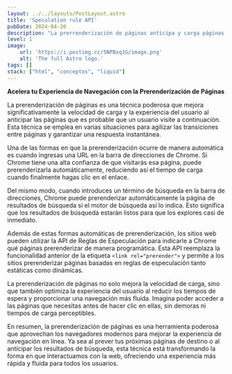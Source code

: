 ```yaml
---
layout: ../../layouts/PostLayout.astro
title: 'Speculation rule API'
pubDate: 2024-04-20
description: "La prerrenderización de páginas anticipa y carga páginas automáticamente, mejorando la velocidad de carga y la experiencia del usuario al reducir los tiempos de espera."
level: 1
image:
    url: 'https://i.postimg.cc/5NPBxq1G/image.png'
    alt: 'The full Astro logo.'
tags: []
stack: ["html", "conceptos", "liquid"]
---
```


**Acelera tu Experiencia de Navegación con la Prerenderización de Páginas**

La prerenderización de páginas es una técnica poderosa que mejora significativamente la velocidad de carga y la experiencia del usuario al anticipar las páginas que es probable que un usuario visite a continuación. Esta técnica se emplea en varias situaciones para agilizar las transiciones entre páginas y garantizar una respuesta instantánea.

Una de las formas en que la prerenderización ocurre de manera automática es cuando ingresas una URL en la barra de direcciones de Chrome. Si Chrome tiene una alta confianza de que visitarás esa página, puede prerenderizarla automáticamente, reduciendo así el tiempo de carga cuando finalmente hagas clic en el enlace.

Del mismo modo, cuando introduces un término de búsqueda en la barra de direcciones, Chrome puede prerenderizar automáticamente la página de resultados de búsqueda si el motor de búsqueda así lo indica. Esto significa que los resultados de búsqueda estarán listos para que los explores casi de inmediato.

Además de estas formas automáticas de prerenderización, los sitios web pueden utilizar la API de Reglas de Especulación para indicarle a Chrome qué páginas prerenderizar de manera programática. Esta API reemplaza la funcionalidad anterior de la etiqueta `<link rel="prerender">` y permite a los sitios prerenderizar páginas basadas en reglas de especulación tanto estáticas como dinámicas.

La prerenderización de páginas no solo mejora la velocidad de carga, sino que también optimiza la experiencia del usuario al reducir los tiempos de espera y proporcionar una navegación más fluida. Imagina poder acceder a las páginas que necesitas antes de hacer clic en ellas, sin demoras ni tiempos de carga perceptibles.

En resumen, la prerenderización de páginas es una herramienta poderosa que aprovechan los navegadores modernos para mejorar la experiencia de navegación en línea. Ya sea al prever tus próximas páginas de destino o al anticipar los resultados de búsqueda, esta técnica está transformando la forma en que interactuamos con la web, ofreciendo una experiencia más rápida y fluida para todos los usuarios.